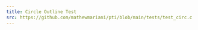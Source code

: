 ```yaml
---
title: Circle Outline Test
src: https://github.com/mathewmariani/pti/blob/main/tests/test_circ.c
---
```

